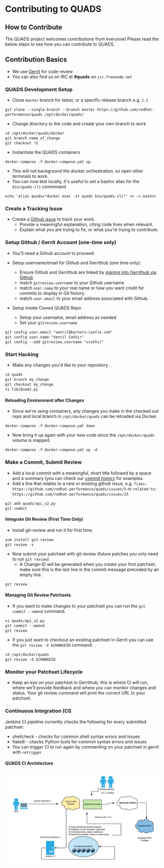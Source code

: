 Contributing to QUADS
=====================

## How to Contribute
The QUADS project welcomes contributions from everyone!  Please read the below steps to see how you can contribute to QUADS.

## Contribution Basics
  * We use [Gerrit](https://review.gerrithub.io/q/project:redhat-performance%252Fquads) for code review
  * You can also find us on IRC at **#quads** on ```irc.freenode.net```

### QUADS Development Setup
  - Clone `master` branch for latest, or a specific release branch e.g. `1.1`

```
git clone --single-branch --branch master https://github.com/redhat-performance/quads /opt/docker/quads/
```

  - Change directory to the code and create your own branch to work
```
cd /opt/docker/quads/docker
git branch name_of_change
git checkout !$
```

  - Instantiate the QUADS containers

```
docker-compose -f docker-compose.yml up
```
  - This will not background the docker orchestration, so open other terminals to work.
  - You can now test locally, it's useful to set a bashrc alias for the `bin/quads-cli` commmand

```
echo 'alias quads="docker exec -it quads bin/quads-cli"' >> ~/.bashrc
```

### Create a Tracking Issue
* Create a [Github issue](https://github.com/redhat-performance/quads/issues/new) to track your work.
  - Provide a meaningful explanation, citing code lines when relevant.
  - Explain what you are trying to fix, or what you're trying to contribute.

### Setup Github / Gerrit Account (one-time only)
* You'll need a Github account to proceed.
* Setup username/email for Github and Gerrithub (one time only):
  - Ensure Github and Gerrithub are linked by [signing into Gerrithub via Github](https://review.gerrithub.io/login)
  - match ```gitreview.username``` to your Github username
  - match ```user.name``` to your real name or how you want credit for commits to display in Git history.
  - match ```user.email``` to your email address associated with Github.

* Setup Inside Cloned QUADS Repo
  - Setup your username, email address as needed
  - Set your `gitreview.username`
```
git config user.email "venril@karnors-castle.com"
git config user.name "Venril Sathir"
git config --add gitreview.username "vsathir"
```

### Start Hacking
* Make any changes you'd like to your repository.

```
cd quads
git branch my_change
git checkout my_change
vi lib/Quads.py
```

#### Reloading Environment after Changes
* Since we're using containers, any changes you make in the checked out repo and local branch in `/opt/docker/quads` can be reloaded via Docker.

```
docker-compose -f docker-compose.yml down
```

* Now bring it up again with your new code since the `/opt/docker/quads` volume is mapped.

```
docker-compose -f docker-compose.yml up -d
```

### Make a Commit, Submit Review
* Add a local commit with a meaningful, short title followed by a space and a summary (you can check our [commit history](https://github.com/redhat-performance/quads/commits/master) for examples.
* Add a line that relates to a new or existing github issue, e.g. ```fixes: https://github.com/redhat-performance/quads/issues/5``` or ```related-to: https://github.com/redhat-performance/quads/issues/25```


```
git add quads/api_v2.py
git commit
```
#### Integrate Git Review (First Time Only)
* Install git-review and run it for first time.

```
yum install git-review
git review -s
```

* Now submit your patchset with git review (future patches you only need to run ```git review```)
  - A Change-ID will be generated when you create your first patchset, make sure this is the last line in the commit message preceded by an empty line.

```
git review
```

#### Managing Git Review Patchsets

* If you want to make changes to your patchset you can run the ```git commit --amend``` command.

```
vi quads/api_v2.py
git commit --amend
git review
```

* If you just want to checkout an existing patchset in Gerrit you can use the `git review -d $CHANGEID` command.

```
cd /opt/docker/quads
git review -d $CHANGEID
```

### Monitor your Patchset Lifecycle
* Keep an eye on your patchset in Gerrithub, this is where CI will run, where we'll provide feedback and where you can monitor changes and status.  Your git review command will print the correct URL to your patchset.

### Continuous Integration (CI)
Jenkins CI pipeline currently checks the following for every submitted patchset:
  - shellcheck - checks for common shell syntax errors and issues
  - flake8 - checks Python tools for common syntax errors and issues
  - You can trigger CI to run again by commenting on your patchset in gerrit with `retrigger`

#### QUADS CI Architecture

![quads-ci](/image/quads-ci.png?raw=true)

